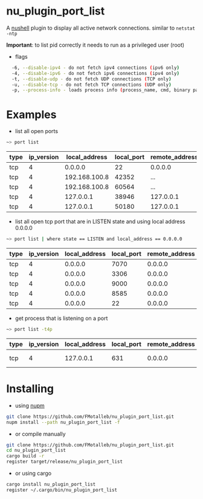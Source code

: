 # nu_plugin_port_list

A [nushell](https://www.nushell.sh/) plugin to display all active network connections.
similar to `netstat -ntp`

**Important**: to list pid correctly it needs to run as a privileged user (root)

* flags

```bash
  -6, --disable-ipv4 - do not fetch ipv4 connections (ipv6 only)
  -4, --disable-ipv6 - do not fetch ipv6 connections (ipv4 only)
  -t, --disable-udp - do not fetch UDP connections (TCP only)
  -u, --disable-tcp - do not fetch TCP connections (UDP only)
  -p, --process-info - loads process info (process_name, cmd, binary path, ...)
```

# Examples

* list all open ports

```bash
~> port list
```

|type|ip_version|local_address|local_port|remote_address|remote_port|state|pid|
|-|-|-|-|-|-|-|-|
|tcp|4|0.0.0.0|22|0.0.0.0|0|LISTEN|1000|
|tcp|4|192.168.100.8|42352|...|780|ESTABLISHED|9343|
|tcp|4|192.168.100.8|60564|...|443|ESTABLISHED|2899|
|tcp|4|127.0.0.1|38946|127.0.0.1|7890|ESTABLISHED|3376|
|tcp|4|127.0.0.1|50180|127.0.0.1|37921|ESTABLISHED|7620|

* list all open tcp port that are in LISTEN state and using local address 0.0.0.0

 ```bash
~> port list | where state == LISTEN and local_address == 0.0.0.0
```

|type|ip_version|local_address|local_port|remote_address|remote_port|state|pid|
|-|-|-|-|-|-|-|-|
|tcp|4|0.0.0.0|7070|0.0.0.0|0|LISTEN|993|
|tcp|4|0.0.0.0|3306|0.0.0.0|0|LISTEN|9953|
|tcp|4|0.0.0.0|9000|0.0.0.0|0|LISTEN|1525|
|tcp|4|0.0.0.0|8585|0.0.0.0|0|LISTEN|10693|
|tcp|4|0.0.0.0|22|0.0.0.0|0|LISTEN|1000|

* get process that is listening on a port

```bash
~> port list -t4p
```

|type|ip_version|local_address|local_port|remote_address|remote_port|state|pid|process_name|cmd|exe_path|process_status|process_user|process_group|process_effective_user|process_effective_group|process_environments|
|-|-|-|-|-|-|-|-|-|-|-|-|-|-|-|-|-|
|tcp|4|127.0.0.1|631|0.0.0.0|0|LISTEN|986|cupsd|/usr/sbin/cupsd -l|/usr/sbin/cupsd|Sleeping|0|0|0|0|[LANG=en_US.UTF-8,...]|

# Installing

* using [nupm](https://github.com/nushell/nupm)

```bash
git clone https://github.com/FMotalleb/nu_plugin_port_list.git
nupm install --path nu_plugin_port_list -f
```

* or compile manually

```bash
git clone https://github.com/FMotalleb/nu_plugin_port_list.git
cd nu_plugin_port_list
cargo build -r
register target/release/nu_plugin_port_list
```

* or using cargo

```bash
cargo install nu_plugin_port_list
register ~/.cargo/bin/nu_plugin_port_list
```
